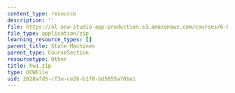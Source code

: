 ```yaml
---
content_type: resource
description: ''
file: https://ol-ocw-studio-app-production.s3.amazonaws.com/courses/6-01sc-introduction-to-electrical-engineering-and-computer-science-i-spring-2011/2028afd5cf3ece2bb1f8bd5855a701e1_hw1.zip
file_type: application/zip
learning_resource_types: []
parent_title: State Machines
parent_type: CourseSection
resourcetype: Other
title: hw1.zip
type: OCWFile
uid: 2028afd5-cf3e-ce2b-b1f8-bd5855a701e1
---
```

